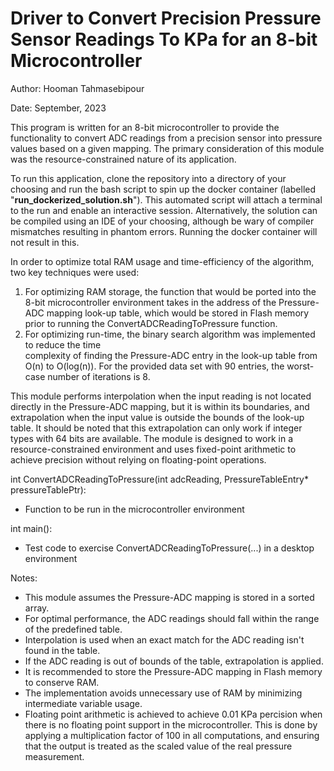 # Driver to Convert Precision Pressure Sensor Readings To KPa for an 8-bit Microcontroller 

Author: Hooman Tahmasebipour

Date: September, 2023

This program is written for an 8-bit microcontroller to provide the functionality to convert ADC readings from a 
precision sensor into pressure values based on a given mapping. The primary consideration of this module was the
resource-constrained nature of its application. 

To run this application, clone the repository into a directory of your choosing and run the bash script
to spin up the docker container (labelled "**run_dockerized_solution.sh**"). This automated script will attach 
a terminal to the run and enable an interactive session. Alternatively, the solution can be compiled using 
an IDE of your choosing, although be wary of compiler mismatches resulting in phantom errors. Running the 
docker container will not result in this.

In order to optimize total RAM usage and time-efficiency of the algorithm, two key techniques were used:

1. For optimizing RAM storage, the function that would be ported into the 8-bit microcontroller
   environment takes in the address of the Pressure-ADC mapping look-up table, which would be
   stored in Flash memory prior to running the ConvertADCReadingToPressure function.
2. For optimizing run-time, the binary search algorithm was implemented to reduce the time  
   complexity of finding the Pressure-ADC entry in the look-up table from O(n) to O(log(n)).
   For the provided data set with 90 entries, the worst-case number of iterations is 8.

This module performs interpolation when the input reading is not located directly in the Pressure-ADC mapping, but 
it is within its boundaries, and extrapolation when the input value is outside the bounds of the look-up table. It 
should be noted that this extrapolation can only work if integer types with 64 bits are available. The module is 
designed to work in a resource-constrained environment and uses fixed-point arithmetic to achieve precision without 
relying on floating-point operations.

int ConvertADCReadingToPressure(int adcReading, PressureTableEntry* pressureTablePtr): 
- Function to be run in the microcontroller environment

int main():
- Test code to exercise ConvertADCReadingToPressure(...) in a desktop environment

Notes:
- This module assumes the Pressure-ADC mapping is stored in a sorted array.
- For optimal performance, the ADC readings should fall within the range of the predefined table.
- Interpolation is used when an exact match for the ADC reading isn't found in the table.
- If the ADC reading is out of bounds of the table, extrapolation is applied.
- It is recommended to store the Pressure-ADC mapping in Flash memory to conserve RAM.
- The implementation avoids unnecessary use of RAM by minimizing intermediate variable usage.
- Floating point arithmetic is achieved to achieve 0.01 KPa percision when there is no floating 
	point support in the microcontroller. This is done by applying a multiplication factor of 100 
	in all computations, and ensuring that the output is treated as the scaled value of the real
	pressure measurement.
